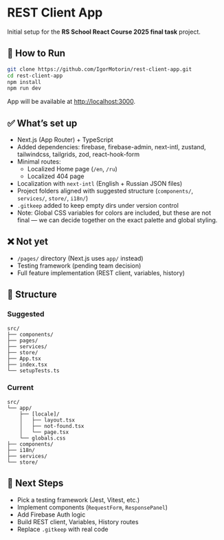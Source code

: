 # REST Client App

Initial setup for the **RS School React Course 2025 final task** project.

## 🚀 How to Run

```bash
git clone https://github.com/IgorMotorin/rest-client-app.git
cd rest-client-app
npm install
npm run dev
```

App will be available at [http://localhost:3000](http://localhost:3000).

## ✅ What’s set up

- Next.js (App Router) + TypeScript
- Added dependencies: firebase, firebase-admin, next-intl, zustand, tailwindcss, tailgrids, zod, react-hook-form
- Minimal routes:
  - Localized Home page (`/en`, `/ru`)
  - Localized 404 page
- Localization with `next-intl` (English + Russian JSON files)
- Project folders aligned with suggested structure (`components/`, `services/`, `store/`, `i18n/`)
- `.gitkeep` added to keep empty dirs under version control
- Note: Global CSS variables for colors are included, but these are not final — we can decide together on the exact palette and global styling.

## ❌ Not yet

- `/pages/` directory (Next.js uses `app/` instead)
- Testing framework (pending team decision)
- Full feature implementation (REST client, variables, history)

## 📂 Structure

### Suggested

```
src/
├── components/
├── pages/
├── services/
├── store/
├── App.tsx
├── index.tsx
└── setupTests.ts
```

### Current

```
src/
└── app/
    ├── [locale]/
    │   ├── layout.tsx
    │   ├── not-found.tsx
    │   └── page.tsx
    └── globals.css
├── components/
├── i18n/
├── services/
└── store/
```

## 📝 Next Steps

- Pick a testing framework (Jest, Vitest, etc.)
- Implement components (`RequestForm`, `ResponsePanel`)
- Add Firebase Auth logic
- Build REST client, Variables, History routes
- Replace `.gitkeep` with real code
